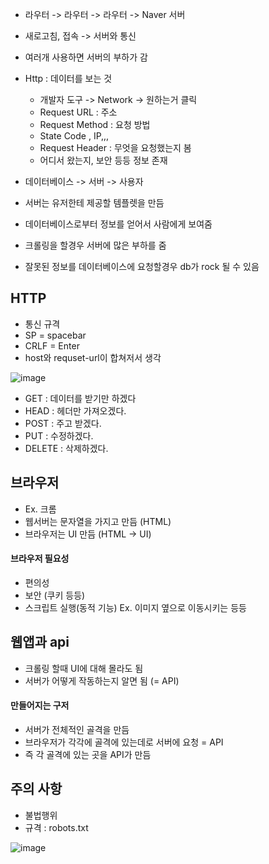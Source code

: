* 라우터 -> 라우터 -> 라우터 -> Naver 서버 
* 새로고침, 접속 -> 서버와 통신
* 여러개 사용하면 서버의 부하가 감
* Http : 데이터를 보는 것
  * 개발자 도구 -> Network -> 원하는거 클릭
  * Request URL : 주소
  * Request Method : 요청 방법
  * State Code , IP,,,
  * Request Header : 무엇을 요청했는지 봄
  * 어디서 왔는지, 보안 등등 정보 존재
  


* 데이터베이스 -> 서버 -> 사용자
* 서버는 유저한테 제공할 템플렛을 만듬
* 데이터베이스로부터 정보를 얻어서 사람에게 보여줌
* 크롤링을 할경우 서버에 많은 부하를 줌
* 잘못된 정보를 데이터베이스에 요청할경우 db가 rock 될 수 있음

## HTTP
* 통신 규격
* SP = spacebar
* CRLF = Enter
* host와 requset-url이 합쳐저서 생각

![image](https://user-images.githubusercontent.com/63588046/179491969-5e8ac655-4f4d-4ecc-9506-bb4c9ddf873d.png)

* GET : 데이터를 받기만 하겠다
* HEAD : 헤더만 가져오겠다.
* POST : 주고 받겠다.
* PUT : 수정하겠다.
* DELETE : 삭제하겠다.

## 브라우저
* Ex. 크롬
* 웹서버는 문자열을 가지고 만듬 (HTML)
* 브라우저는 UI 만듬 (HTML -> UI)

#### 브라우저 필요성
* 편의성
* 보안 (쿠키 등등)
* 스크립트 실행(동적 기능) Ex. 이미지 옆으로 이동시키는 등등


## 웹앱과 api
* 크롤링 할때 UI에 대해 몰라도 됨
* 서버가 어떻게 작동하는지 알면 됨 (= API)
 
#### 만들어지는 구저
* 서버가 전체적인 골격을 만듬
* 브라우저가 각각에 골격에 있는데로 서버에 요청 = API
* 즉 각 골격에 있는 곳을 API가 만듬

## 주의 사항
* 불법행위
* 규격 : robots.txt

![image](https://user-images.githubusercontent.com/63588046/179495138-ffe51fe7-9570-452a-8475-97705029d570.png)





